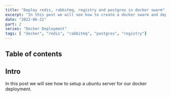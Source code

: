 ```yaml
---
title: "Deploy redis, rabbitmq, registry and postgres in docker swarm"
excerpt: "In this post we will see how to create a docker swarm and deploy traefik and portainer in our ubuntu server"
date: "2022-06-21"
part: 2
series: "Docker Deployment"
tags: [ "docker", "redis", "rabbitmq", "postgres", "registry"]
---
```

## Table of contents

## Intro

In this post we will see how to setup a ubuntu server for our docker deployment.
